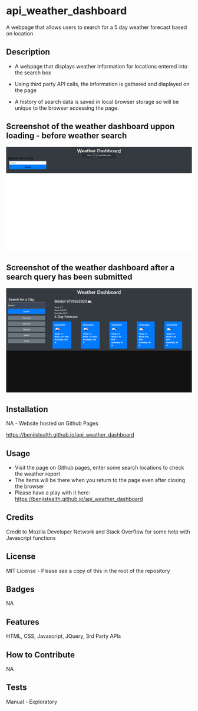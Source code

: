 # api_weather_dashboard
A webpage that allows users to search for a 5 day weather forecast based on location

## Description

- A webpage that displays weather information for locations entered into the search box

- Using third party API calls, the information is gathered and diaplayed on the page

- A history of search data is saved in local browser storage so will be unique to the browser 
    accessing the page.


## Screenshot of the weather dashboard uppon loading - before weather search


  <img alt="Screenshot_1" src="assets\images\screenshot1.png">

## Screenshot of the weather dashboard after a search query has been submitted


  <img alt="Screenshot_1" src="assets\images\screenshot2.png">


## Installation

NA - Website hosted on Github Pages

https://benjistealth.github.io/api_weather_dashboard

## Usage

- Visit the page on Github pages, enter some search locations to check the weather report
- The items will be there when you return to the page even after closing the browser
- Please have a play with it here: https://benjistealth.github.io/api_weather_dashboard

## Credits

Credit to Mozilla Developer Network and Stack Overflow for some help with Javascript functions

## License

MIT License - Please see a copy of this in the root of the repository


## Badges

NA

## Features

HTML, CSS, Javascript, JQuery, 3rd Party APIs

## How to Contribute

NA

## Tests

Manual - Exploratory
